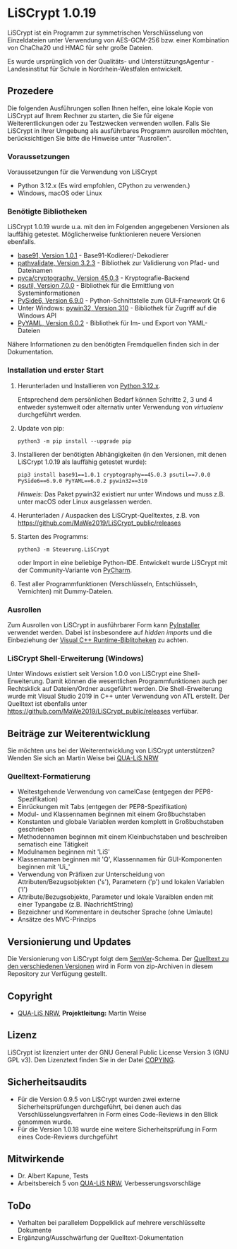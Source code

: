 # LiSCrypt 1.0.19
LiSCrypt ist ein Programm zur symmetrischen Verschlüsselung von Einzeldateien unter Verwendung von AES-GCM-256 bzw. einer Kombination von ChaCha20 und HMAC für sehr große Dateien.

Es wurde ursprünglich von der Qualitäts- und UnterstützungsAgentur - Landesinstitut für Schule in Nordrhein-Westfalen entwickelt.

## Prozedere
Die folgenden Ausführungen sollen Ihnen helfen, eine lokale Kopie von LiSCrypt auf Ihrem Rechner zu starten, die Sie für eigene Weiterentlickungen oder zu Testzwecken verwenden wollen. Falls Sie LiSCrypt in Ihrer Umgebung als ausführbares Programm ausrollen möchten, berücksichtigen Sie bitte die Hinweise unter "Ausrollen".

### Voraussetzungen
Voraussetzungen für die Verwendung von LiSCrypt

* Python 3.12.x (Es wird empfohlen, CPython zu verwenden.)
* Windows, macOS oder Linux

### Benötigte Bibliotheken
LiSCrypt 1.0.19 wurde u.a. mit den im Folgenden angegebenen Versionen als lauffähig getestet. Möglicherweise funktionieren neuere Versionen ebenfalls.

* [base91, Version 1.0.1](https://github.com/aberaud/base91-python) - Base91-Kodierer/-Dekodierer
* [pathvalidate, Version 3.2.3](https://pypi.org/project/pathvalidate/) - Bibliothek zur Validierung von Pfad- und Dateinamen
* [pyca/cryptography, Version 45.0.3](https://cryptography.io/en/latest/) - Kryptografie-Backend
* [psutil, Version 7.0.0](https://psutil.readthedocs.io) - Bibliothek für die Ermittlung von Systeminformationen
* [PySide6, Version 6.9.0](https://riverbankcomputing.com/software/pyqt/intro) - Python-Schnittstelle zum GUI-Framework Qt 6
* Unter Windows: [pywin32, Version 310](https://github.com/mhammond/pywin32) - Bibliothek für Zugriff auf die Windows API
* [PyYAML, Version 6.0.2](https://pyyaml.org/) - Bibliothek für Im- und Export von YAML-Dateien

Nähere Informationen zu den benötigten Fremdquellen finden sich in der Dokumentation.

### Installation und erster Start
1. Herunterladen und Installieren von [Python 3.12.x](https://www.python.org/).
   
   Entsprechend dem persönlichen Bedarf können Schritte 2, 3 und 4 entweder systemweit oder alternativ unter Verwendung von *virtualenv* durchgeführt werden.


2. Update von pip:
    ```
    python3 -m pip install --upgrade pip
    ```
    
3. Installieren der benötigten Abhängigkeiten (in den Versionen, mit denen LiSCrypt 1.0.19 als lauffähig getestet wurde):
    ```
    pip3 install base91==1.0.1 cryptography==45.0.3 psutil==7.0.0 PySide6==6.9.0 PyYAML==6.0.2 pywin32==310  
    ```
   *Hinweis:* Das Paket pywin32 existiert nur unter Windows und muss z.B. unter macOS oder Linux ausgelassen werden.

4. Herunterladen / Auspacken des LiSCrypt-Quelltextes, z.B. von https://github.com/MaWe2019/LiSCrypt_public/releases

5. Starten des Programms:
    ```
    python3 -m Steuerung.LiSCrypt
    ```
    oder Import in eine beliebige Python-IDE. Entwickelt wurde LiSCrypt mit der Community-Variante von [PyCharm](https://www.jetbrains.com/pycharm/download/).
    
6. Test aller Programmfunktionen (Verschlüsseln, Entschlüsseln, Vernichten) mit Dummy-Dateien.

### Ausrollen

Zum Ausrollen von LiSCrypt in ausführbarer Form kann [PyInstaller](https://www.pyinstaller.org/) verwendet werden. Dabei ist insbesondere auf *hidden imports* und die Einbeziehung der [Visual C++ Runtime-Biblitoheken](https://support.microsoft.com/de-de/help/2977003/the-latest-supported-visual-c-downloads) zu achten.

### LiSCrypt Shell-Erweiterung (Windows)

Unter Windows existiert seit Version 1.0.0 von LiSCrypt eine Shell-Erweiterung. Damit können die wesentlichen Programmfunktionen auch per Rechtsklick auf Dateien/Ordner ausgeführt werden. Die Shell-Erweiterung wurde mit Visual Studio 2019 in C++ unter Verwendung von ATL erstellt. Der Quelltext ist ebenfalls unter https://github.com/MaWe2019/LiSCrypt_public/releases verfübar.

## Beiträge zur Weiterentwicklung

Sie möchten uns bei der Weiterentwicklung von LiSCrypt unterstützen? Wenden Sie sich an Martin Weise bei [QUA-LiS NRW](https://www.qua-lis.nrw.de)

### Quelltext-Formatierung

* Weitestgehende Verwendung von camelCase (entgegen der PEP8-Spezifikation)
* Einrückungen mit Tabs (entgegen der PEP8-Spezifikation)
* Modul- und Klassennamen beginnen mit einem Großbuchstaben
* Konstanten und globale Variablen werden komplett in Großbuchstaben geschrieben
* Methodennamen beginnen mit einem Kleinbuchstaben und beschreiben sematisch eine Tätigkeit
* Modulnamen beginnen mit 'LiS'
* Klassennamen beginnen mit 'Q', Klassennamen für GUI-Komponenten beginnen mit 'Ui_'
* Verwendung von Präfixen zur Unterscheidung von Attributen/Bezugsobjekten ('s'), Parametern ('p') und lokalen Variablen ('l')
* Attribute/Bezugsobjekte, Parameter und lokale Varaiblen enden mit einer Typangabe (z.B. lNachrichtString)
* Bezeichner und Kommentare in deutscher Sprache (ohne Umlaute)
* Ansätze des MVC-Prinzips

## Versionierung und Updates

Die Versionierung von LiSCrypt folgt dem [SemVer](http://semver.org/)-Schema. Der [Quelltext zu den verschiedenen Versionen](https://github.com/MaWe2019/LiSCrypt_public/releases) wird in Form von zip-Archiven in diesem Repository zur Verfügung gestellt.

## Copyright

* [QUA-LiS NRW](https://www.qua-lis.nrw.de), **Projektleitung:** Martin Weise

## Lizenz

LiSCrypt ist lizenziert unter der GNU General Public License Version 3 (GNU GPL v3). Den Lizenztext finden Sie in der Datei [COPYING](COPYING).

## Sicherheitsaudits

* Für die Version 0.9.5 von LiSCrypt wurden zwei externe Sicherheitsprüfungen durchgeführt, bei denen auch das Verschlüsselungsverfahren in Form eines Code-Reviews in den Blick genommen wurde.
* Für die Version 1.0.18 wurde eine weitere Sicherheitsprüfung in Form eines Code-Reviews durchgeführt


## Mitwirkende

* Dr. Albert Kapune, Tests
* Arbeitsbereich 5 von [QUA-LiS NRW](https://www.qua-lis.nrw.de), Verbesserungsvorschläge

## ToDo

* Verhalten bei parallelem Doppelklick auf mehrere verschlüsselte Dokumente
* Ergänzung/Ausschwärfung der Quelltext-Dokumentation